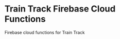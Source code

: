 Train Track Firebase Cloud Functions
====================================

Firebase cloud functions for Train Track
